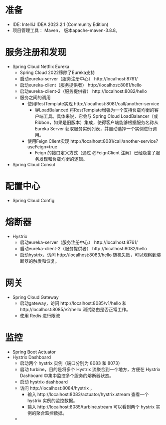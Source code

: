 # 准备
* IDE: IntelliJ IDEA 2023.2.1 (Community Edition)
* 项目管理工具： Maven， 版本apache-maven-3.8.8。

# 服务注册和发现
* Spring Cloud Netflix Eureka
  * Spring Cloud 2022移除了Eureka支持
  * 启动eureka-server（服务注册中心） http://localhost:8761/
  * 启动eureka-client（服务提供者） http://localhost:8081/hello
  * 启动eureka-client-2（服务提供者） http://localhost:8082/hello
  * 服务之间的调用
    * 使用RestTemplate实现  http://localhost:8081/call/another-service 
      * @LoadBalanced 将RestTemplate增强为一个支持负载均衡的客户端工具。具体来说，它会与 Spring Cloud LoadBalancer（或 Ribbon，如果是旧版本）集成，使得客户端能够根据服务名称从 Eureka Server 获取服务实例列表，并自动选择一个实例进行调用。
    * 使用Feign Client实现 http://localhost:8081/call/another-service?useFeign=true
      * Feign 的接口定义方式（通过 @FeignClient 注解）已经隐含了服务发现和负载均衡的逻辑。
* Spring Cloud Consul

# 配置中心
* Spring Cloud Config

# 熔断器 
* Hystrix
  * 启动eureka-server（服务注册中心） http://localhost:8761/
  * 启动eureka-client-2（服务提供者） http://localhost:8082/hello
  * 启动hystrix，访问 http://localhost:8083/hello 随机失败，可以观察到熔断器的触发和恢复。


# 网关
* Spring Cloud Gateway
  * 启动gateway，访问 http://localhost:8085/v1/hello 和 http://localhost:8085/v2/hello 测试路由是否正常工作。
  * 使用 Redis 进行限流
  
# 监控
* Spring Boot Actuator
* Hystrix Dashboard
  * 启动两个 hystrix 实例（端口分别为 8083 和 8073）
  * 启动 turbine，目的是将多个 Hystrix 流聚合到一个地方，方便在 Hystrix Dashboard 中集中监控多个服务的熔断器状态。
  * 启动 hystrix-dashboard
  * 访问 http://localhost:8084/hystrix ，
    * 输入 http://localhost:8083/actuator/hystrix.stream 查看一个 hystrix 实例的监控数据。
    * 输入 http://localhost:8085/turbine.stream 可以看到两个 hystrix 实例的聚合监控数据。
  * 
